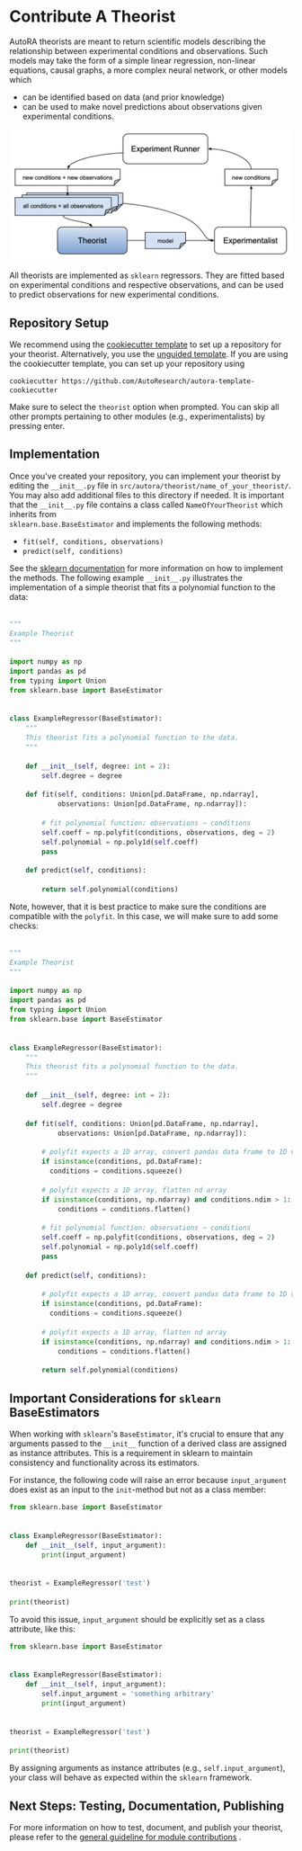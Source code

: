 # Contribute A Theorist

AutoRA theorists are meant to return scientific models describing the relationship between experimental conditions
and observations. Such models may take the form of a simple linear regression, non-linear equations, causal graphs, 
a more complex neural network, or other models which

- can be identified based on data (and prior knowledge)
- can be used to make novel predictions about observations given experimental conditions.

![Theorist Module](../../img/theorist.png)

All theorists are implemented as `sklearn` regressors. They are fitted based on experimental conditions and respective
observations, and can be used to predict observations for new experimental conditions.

## Repository Setup

We recommend using the [cookiecutter template](https://github.com/AutoResearch/autora-template-cookiecutter) to set up
a repository for your theorist. Alternatively, you use the 
[unguided template](https://github.com/AutoResearch/autora-template). If you are using the cookiecutter template, you can set up your repository using

```shell
cookiecutter https://github.com/AutoResearch/autora-template-cookiecutter
```

Make sure to select the `theorist` option when prompted. You can skip all other prompts pertaining to other modules 
(e.g., experimentalists) by pressing enter.

## Implementation

Once you've created your repository, you can implement your theorist by editing the `__init__.py` 
file in 
``src/autora/theorist/name_of_your_theorist/``. You may also add additional files to this directory if needed. 
It is important that the `__init__.py` file contains a class called `NameOfYourTheorist` which 
inherits from  
`sklearn.base.BaseEstimator` and implements the following methods:

- `fit(self, conditions, observations)`
- `predict(self, conditions)`

See the [sklearn documentation](https://scikit-learn.org/stable/developers/develop.html) for more information on 
how to implement the methods. The following example ``__init__.py`` illustrates the implementation 
of a simple theorist
that fits a polynomial function to the data:

```python 

"""
Example Theorist
"""

import numpy as np
import pandas as pd
from typing import Union
from sklearn.base import BaseEstimator


class ExampleRegressor(BaseEstimator):
    """
    This theorist fits a polynomial function to the data.
    """

    def __init__(self, degree: int = 2):
        self.degree = degree

    def fit(self, conditions: Union[pd.DataFrame, np.ndarray],
            observations: Union[pd.DataFrame, np.ndarray]):

        # fit polynomial function: observations ~ conditions 
        self.coeff = np.polyfit(conditions, observations, deg = 2)
        self.polynomial = np.poly1d(self.coeff)
        pass

    def predict(self, conditions):
            
        return self.polynomial(conditions)
```

Note, however, that it is best practice to make sure the conditions are compatible with the `polyfit`. In this case, we will make sure to add some checks:

```python 

"""
Example Theorist
"""

import numpy as np
import pandas as pd
from typing import Union
from sklearn.base import BaseEstimator


class ExampleRegressor(BaseEstimator):
    """
    This theorist fits a polynomial function to the data.
    """

    def __init__(self, degree: int = 2):
        self.degree = degree

    def fit(self, conditions: Union[pd.DataFrame, np.ndarray],
            observations: Union[pd.DataFrame, np.ndarray]):
    
        # polyfit expects a 1D array, convert pandas data frame to 1D vector
        if isinstance(conditions, pd.DataFrame):
          conditions = conditions.squeeze()
        
        # polyfit expects a 1D array, flatten nd array
        if isinstance(conditions, np.ndarray) and conditions.ndim > 1:
            conditions = conditions.flatten()

        # fit polynomial function: observations ~ conditions 
        self.coeff = np.polyfit(conditions, observations, deg = 2)
        self.polynomial = np.poly1d(self.coeff)
        pass

    def predict(self, conditions):
        
        # polyfit expects a 1D array, convert pandas data frame to 1D vector
        if isinstance(conditions, pd.DataFrame):
          conditions = conditions.squeeze()
        
        # polyfit expects a 1D array, flatten nd array
        if isinstance(conditions, np.ndarray) and conditions.ndim > 1:
            conditions = conditions.flatten()
            
        return self.polynomial(conditions)
```

## Important Considerations for `sklearn` BaseEstimators

When working with `sklearn`'s `BaseEstimator`, it's crucial to ensure that any arguments passed to the `__init__` function of a derived class are assigned as instance attributes. This is a requirement in sklearn to maintain consistency and functionality across its estimators. 

For instance, the following code will raise an error because `input_argument` does exist as an input to the `init`-method but not as a class member:

```python
from sklearn.base import BaseEstimator


class ExampleRegressor(BaseEstimator):
    def __init__(self, input_argument):
        print(input_argument)


theorist = ExampleRegressor('test')

print(theorist)
```
To avoid this issue, `input_argument` should be explicitly set as a class attribute, like this:

```python
from sklearn.base import BaseEstimator


class ExampleRegressor(BaseEstimator):
    def __init__(self, input_argument):
        self.input_argument = 'something arbitrary'
        print(input_argument)


theorist = ExampleRegressor('test')

print(theorist)
```

By assigning arguments as instance attributes (e.g., `self.input_argument`), your class will behave as expected within the `sklearn` framework.

## Next Steps: Testing, Documentation, Publishing

For more information on how to test, document, and publish your theorist, please refer to the 
[general guideline for module contributions](index.md) . 

